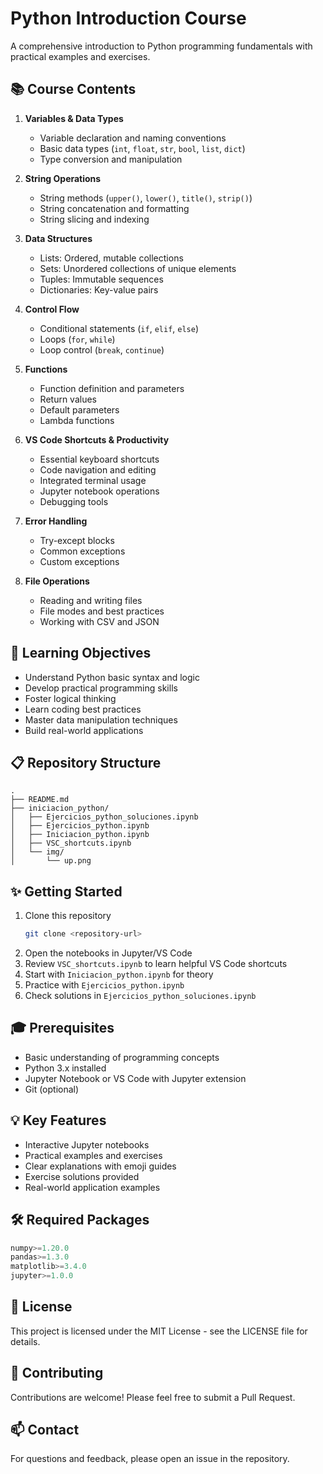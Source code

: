 # Python Introduction Course

A comprehensive introduction to Python programming fundamentals with practical examples and exercises.

## 📚 Course Contents

1. **Variables & Data Types**

   - Variable declaration and naming conventions
   - Basic data types (`int`, `float`, `str`, `bool`, `list`, `dict`)
   - Type conversion and manipulation

2. **String Operations**

   - String methods (`upper()`, `lower()`, `title()`, `strip()`)
   - String concatenation and formatting
   - String slicing and indexing

3. **Data Structures**

   - Lists: Ordered, mutable collections
   - Sets: Unordered collections of unique elements
   - Tuples: Immutable sequences
   - Dictionaries: Key-value pairs

4. **Control Flow**

   - Conditional statements (`if`, `elif`, `else`)
   - Loops (`for`, `while`)
   - Loop control (`break`, `continue`)

5. **Functions**

   - Function definition and parameters
   - Return values
   - Default parameters
   - Lambda functions

6. **VS Code Shortcuts & Productivity**

   - Essential keyboard shortcuts
   - Code navigation and editing
   - Integrated terminal usage
   - Jupyter notebook operations
   - Debugging tools

7. **Error Handling**

   - Try-except blocks
   - Common exceptions
   - Custom exceptions

8. **File Operations**
   - Reading and writing files
   - File modes and best practices
   - Working with CSV and JSON

## 🎯 Learning Objectives

- Understand Python basic syntax and logic
- Develop practical programming skills
- Foster logical thinking
- Learn coding best practices
- Master data manipulation techniques
- Build real-world applications

## 📋 Repository Structure

```
.
├── README.md
├── iniciacion_python/
│   ├── Ejercicios_python_soluciones.ipynb
│   ├── Ejercicios_python.ipynb
│   ├── Iniciacion_python.ipynb
│   ├── VSC_shortcuts.ipynb
│   └── img/
│       └── up.png
```

## ✨ Getting Started

1. Clone this repository
   ```bash
   git clone <repository-url>
   ```
2. Open the notebooks in Jupyter/VS Code
3. Review `VSC_shortcuts.ipynb` to learn helpful VS Code shortcuts
4. Start with `Iniciacion_python.ipynb` for theory
5. Practice with `Ejercicios_python.ipynb`
6. Check solutions in `Ejercicios_python_soluciones.ipynb`

## 🎓 Prerequisites

- Basic understanding of programming concepts
- Python 3.x installed
- Jupyter Notebook or VS Code with Jupyter extension
- Git (optional)

## 💡 Key Features

- Interactive Jupyter notebooks
- Practical examples and exercises
- Clear explanations with emoji guides
- Exercise solutions provided
- Real-world application examples

## 🛠️ Required Packages

```python
numpy>=1.20.0
pandas>=1.3.0
matplotlib>=3.4.0
jupyter>=1.0.0
```

## 📝 License

This project is licensed under the MIT License - see the LICENSE file for details.

## 👥 Contributing

Contributions are welcome! Please feel free to submit a Pull Request.

## 📫 Contact

For questions and feedback, please open an issue in the repository.
